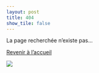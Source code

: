 ```yaml
---
layout: post
title: 404
show_tile: false
---
```

<div class="row">

<div class="6u 12u$(small)">
<p>La page recherchée n’existe pas...</p>
<p><a href="{{site.baseurl}}" class="button">Revenir à l’accueil</a></p>

  </div>
  
  <div class="6u 12u$(small)"><a href="https://commons.wikimedia.org/wiki/File:Eduard_toda_momia.jpg"><img src="https://upload.wikimedia.org/wikipedia/commons/0/04/Eduard_toda_momia.jpg"></a></div>
  
  </div>
